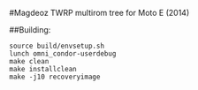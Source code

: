 #Magdeoz TWRP multirom tree for Moto E (2014)

##Building:
````
source build/envsetup.sh
lunch omni_condor-userdebug
make clean
make installclean
make -j10 recoveryimage
````
